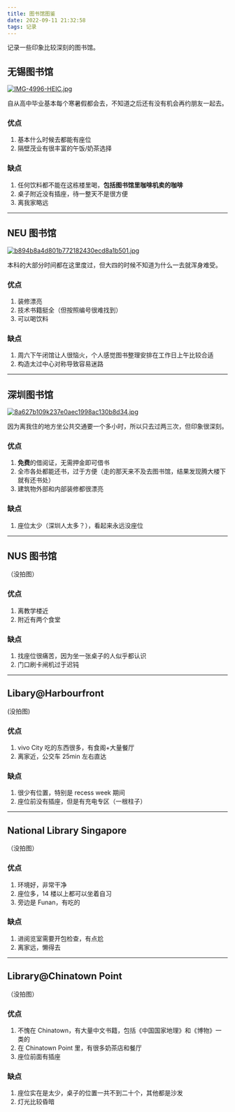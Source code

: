 ```yaml
---
title: 图书馆图鉴
date: 2022-09-11 21:32:58
tags: 记录
---
```

记录一些印象比较深刻的图书馆。
 <!-- more --> 
## 无锡图书馆 ##

[![IMG-4996-HEIC.jpg](https://i.postimg.cc/XJkWVMLp/IMG-4996-HEIC.jpg)](https://postimg.cc/ygxtPbwH)

自从高中毕业基本每个寒暑假都会去，不知道之后还有没有机会再约朋友一起去。
### 优点 ###

1. 基本什么时候去都能有座位
2. 隔壁茂业有很丰富的午饭/奶茶选择

### 缺点 ###

1. 任何饮料都不能在这栋楼里喝，**包括图书馆里咖啡机卖的咖啡**
2. 桌子附近没有插座，待一整天不是很方便
3. 离我家略远

---

## NEU 图书馆 ##

[![b894b8a4d801b772182430ecd8a1b501.jpg](https://i.postimg.cc/KcJs7cs0/b894b8a4d801b772182430ecd8a1b501.jpg)](https://postimg.cc/F1kZNvvS)

本科的大部分时间都在这里度过，但大四的时候不知道为什么一去就浑身难受。

### 优点 ###

1. 装修漂亮
2. 技术书籍挺全（但按照编号很难找到）
3. 可以喝饮料

### 缺点 ###

1. 周六下午闭馆让人很恼火，个人感觉图书整理安排在工作日上午比较合适
2. 构造太过中心对称导致容易迷路

---

## 深圳图书馆 ##

[![8a627b109k237e0aec1998ac130b8d34.jpg](https://i.postimg.cc/XJWMDVFp/8a627b109k237e0aec1998ac130b8d34.jpg)](https://postimg.cc/GBXS4nXC)

因为离我住的地方坐公共交通要一个多小时，所以只去过两三次，但印象很深刻。

### 优点 ###

1. **免费**的借阅证，无需押金即可借书
2. 全市各处都能还书，过于方便（走的那天来不及去图书馆，结果发现腾大楼下就有还书处）
3. 建筑物外部和内部装修都很漂亮

### 缺点 ###

1. 座位太少（深圳人太多？），看起来永远没座位

---

## NUS 图书馆 ##

（没拍图）

### 优点 ###

1. 离教学楼近
2. 附近有两个食堂

### 缺点 ###

1. 找座位很痛苦，因为坐一张桌子的人似乎都认识
3. 门口刷卡闸机过于迟钝

---

## Libary@Harbourfront ##

(没拍图)

### 优点 ###

1. vivo City 吃的东西很多，有食阁+大量餐厅
2. 离家近，公交车 25min 左右直达

### 缺点 ###

1. 很少有位置，特别是 recess week 期间
2. 座位前没有插座，但是有充电专区（一根柱子）

---

## National Library Singapore ## 

（没拍图）

### 优点 ###

1. 环境好，非常干净
2. 座位多，14 楼以上都可以坐着自习
3. 旁边是 Funan，有吃的

### 缺点 ###

1. 进阅览室需要开包检查，有点尬
2. 离家远，懒得去

---

## Library@Chinatown Point ##

（没拍图）

### 优点 ###

1. 不愧在 Chinatown，有大量中文书籍，包括《中国国家地理》和《博物》一类的
2. 在 Chinatown Point 里，有很多奶茶店和餐厅
3. 座位前面有插座

### 缺点 ###

1. 座位实在是太少，桌子的位置一共不到二十个，其他都是沙发
2. 灯光比较昏暗
